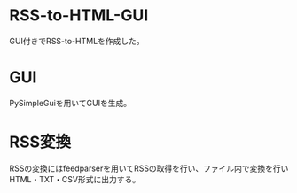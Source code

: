 # RSS-to-HTML-GUI
GUI付きでRSS-to-HTMLを作成した。

# GUI
PySimpleGuiを用いてGUIを生成。

# RSS変換
RSSの変換にはfeedparserを用いてRSSの取得を行い、ファイル内で変換を行いHTML・TXT・CSV形式に出力する。
